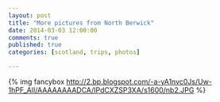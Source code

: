 ```yaml
---
layout: post
title: "More pictures from North Berwick"
date: 2014-03-03 12:00:00
comments: true
published: true
categories: [scotland, trips, photos]

---
```


{% img fancybox http://2.bp.blogspot.com/-a-yA1nvc0Js/Uw-1hPF_AlI/AAAAAAAADCA/IPdCXZSP3XA/s1600/nb2.JPG %}
